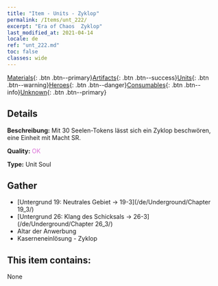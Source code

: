 ```yaml
---
title: "Item - Units - Zyklop"
permalink: /Items/unt_222/
excerpt: "Era of Chaos  Zyklop"
last_modified_at: 2021-04-14
locale: de
ref: "unt_222.md"
toc: false
classes: wide
---
```

 [Materials](/de/Items/){: .btn .btn--primary}[Artifacts](/de/Items/Artifacts/){: .btn .btn--success}[Units](/de/Items/Units/){: .btn .btn--warning}[Heroes](/de/Items/Heroes/){: .btn .btn--danger}[Consumables](/de/Items/Consumables/){: .btn .btn--info}[Unknown](/de/Items/Unknown/){: .btn .btn--primary}

## Details
 **Beschreibung:** Mit 30 Seelen-Tokens lässt sich ein Zyklop beschwören, eine Einheit mit Macht SR.

 **Quality:** <span style="color: #DA70D6">OK</span>

 **Type:** Unit Soul

## Gather

*    [Untergrund 19: Neutrales Gebiet -> 19-3](/de/Underground/Chapter 19_3/) 
*    [Untergrund 26: Klang des Schicksals -> 26-3](/de/Underground/Chapter 26_3/) 
*    Altar der Anwerbung 
*    Kaserneneinlösung - Zyklop 

## This item contains:

  None

